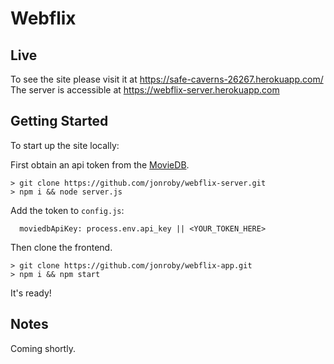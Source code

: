 # Webflix

## Live 
To see the site please visit it at https://safe-caverns-26267.herokuapp.com/
The server is accessible at https://webflix-server.herokuapp.com

## Getting Started

To start up the site locally:

First obtain an api token from the [MovieDB](https://www.themoviedb.org).

```
> git clone https://github.com/jonroby/webflix-server.git
> npm i && node server.js
```

Add the token to `config.js`:

```
  moviedbApiKey: process.env.api_key || <YOUR_TOKEN_HERE>
```

Then clone the frontend.

```
> git clone https://github.com/jonroby/webflix-app.git
> npm i && npm start
```

It's ready!

## Notes

Coming shortly.




